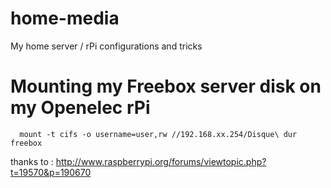 # home-media
My home server / rPi configurations and tricks

# Mounting my Freebox server disk on my Openelec rPi
````
  mount -t cifs -o username=user,rw //192.168.xx.254/Disque\ dur freebox
````
thanks to : http://www.raspberrypi.org/forums/viewtopic.php?t=19570&p=190670

